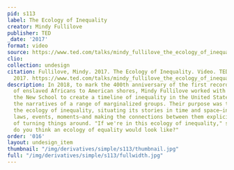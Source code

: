 ```yaml
---
pid: s113
label: The Ecology of Inequality
creator: Mindy Fullilove
publisher: TED
_date: '2017'
format: video
source: https://www.ted.com/talks/mindy_fullilove_the_ecology_of_inequality
clio:
collection: undesign
citation: Fullilove, Mindy. 2017. The Ecology of Inequality. Video. TEDxMidAtlantic
  2017. https://www.ted.com/talks/mindy_fullilove_the_ecology_of_inequality.
description: In 2018, to mark the 400th anniversary of the first recorded arrival
  of enslaved Africans to American shores, Mindy Fullilove worked with her class at
  the New School to create a timeline of inequality in the United States, incorporating
  the narratives of a range of marginalized groups. Their purpose was to visualize
  the ecology of inequality, situating its stories in time and space—in specific neighborhoods,
  laws, events, moments—and making the connections between them explicit in the hope
  of turning things around. "If we're in this ecology of inequality," she asks, "What
  do you think an ecology of equality would look like?"
order: '016'
layout: undesign_item
thumbnail: "/img/derivatives/simple/s113/thumbnail.jpg"
full: "/img/derivatives/simple/s113/fullwidth.jpg"
---
```

